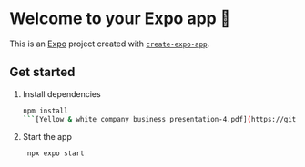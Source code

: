 # Welcome to your Expo app 👋

This is an [Expo](https://expo.dev) project created with [`create-expo-app`](https://www.npmjs.com/package/create-expo-app).

## Get started

1. Install dependencies

   ```bash
   npm install
   ```[Yellow & white company business presentation-4.pdf](https://github.com/user-attachments/files/18318626/Yellow.white.company.business.presentation-4.pdf)


2. Start the app

   ```bash
    npx expo start
   ```


